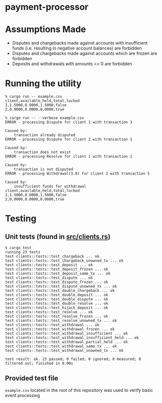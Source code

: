 # payment-processor

# Assumptions Made
- Disputes and chargebacks made against accounts with insufficient funds (i.e. resulting in negative account balances) are forbidden
- Disputes and chargebacks made against accounts which are frozen are forbidden
- Deposits and withdrawals with amounts <= 0 are forbidden

# Running the utility
```
% cargo run -- example.csv
client,available,held,total,locked
1,1.5000,0.0000,1.5000,false
2,0.0000,0.0000,0.0000,true

% cargo run -- --verbose example.csv
ERROR - processing Dispute for client 1 with transaction 3

Caused by:
    transaction already disputed
ERROR - processing Dispute for client 2 with transaction 1

Caused by:
    transaction does not exist
ERROR - processing Resolve for client 1 with transaction 1

Caused by:
    transaction is not disputed
ERROR - processing Withdrawal(3.0) for client 2 with transaction 5

Caused by:
    insufficient funds for withdrawal
client,available,held,total,locked
1,1.5000,0.0000,1.5000,false
2,0.0000,0.0000,0.0000,true
```

# Testing
## Unit tests (found in [src/clients.rs](https://github.com/seanDoJo/payment-processor/blob/main/src/clients.rs#L196))
```
% cargo test
running 23 tests
test clients::tests::test_chargeback ... ok
test clients::tests::test_chargeback_unowned_tx ... ok
test clients::tests::test_deposit ... ok
test clients::tests::test_deposit_frozen ... ok
test clients::tests::test_deposit_same_tx ... ok
test clients::tests::test_dispute ... ok
test clients::tests::test_dispute_frozen ... ok
test clients::tests::test_dispute_unowned_tx ... ok
test clients::tests::test_double_chargeback ... ok
test clients::tests::test_double_deposit ... ok
test clients::tests::test_double_dispute ... ok
test clients::tests::test_double_resolve ... ok
test clients::tests::test_hijack_deposit ... ok
test clients::tests::test_resolve ... ok
test clients::tests::test_resolve_frozen ... ok
test clients::tests::test_resolve_unowned_tx ... ok
test clients::tests::test_withdrawal ... ok
test clients::tests::test_withdrawal_frozen ... ok
test clients::tests::test_withdrawal_insufficient ... ok
test clients::tests::test_withdrawal_insufficient_held ... ok
test clients::tests::test_withdrawal_partial_held ... ok
test clients::tests::test_withdrawal_same_tx ... ok
test clients::tests::test_withdrawal_unowned_tx ... ok

test result: ok. 23 passed; 0 failed; 0 ignored; 0 measured; 0 filtered out; finished in 0.00s
```

## Provided test file
`example.csv` located in the root of this repository was used to verify basic event processing
